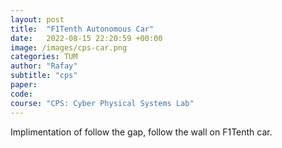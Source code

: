 ```yaml
---
layout: post
title:  "F1Tenth Autonomous Car"
date:   2022-08-15 22:20:59 +00:00
image: /images/cps-car.png
categories: TUM
author: "Rafay"
subtitle: "cps"
paper: 
code:
course: "CPS: Cyber Physical Systems Lab"
---
```


Implimentation of follow the gap, follow the wall on F1Tenth car.
